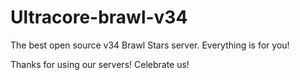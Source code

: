 # Ultracore-brawl-v34
The best open source v34 Brawl Stars server.
Everything is for you!

Thanks for using our servers! Celebrate us!

